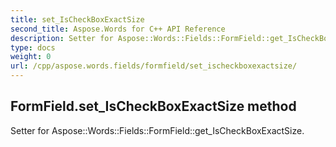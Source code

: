 ```yaml
---
title: set_IsCheckBoxExactSize
second_title: Aspose.Words for C++ API Reference
description: Setter for Aspose::Words::Fields::FormField::get_IsCheckBoxExactSize. 
type: docs
weight: 0
url: /cpp/aspose.words.fields/formfield/set_ischeckboxexactsize/
---
```

## FormField.set_IsCheckBoxExactSize method


Setter for Aspose::Words::Fields::FormField::get_IsCheckBoxExactSize. 

